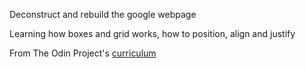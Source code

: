 Deconstruct and rebuild the google webpage

Learning how boxes and grid works, how to position, align and justify


From The Odin Project's [curriculum](http://www.theodinproject.com/courses/web-development-101/lessons/html-css)

